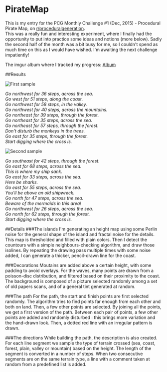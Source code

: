 # PirateMap
This is my entry for the PCG Monthly Challenge #1 (Dec, 2015) - Procedural Pirate Map, on [r/proceduralgeneration](https://www.reddit.com/r/proceduralgeneration/comments/3vcbb3/monthly_challenge_1_dec_2015_procedural_pirate_map/).  
This was a really fun and interesting experiment, where I finally had the opportunity to put into practice some ideas and notions (more below). Sadly the second half of the month was a bit busy for me, so I couldn't spend as much time on this as I would have wished. I'm awaiting the next challenge impatiently!  

The imgur album where I tracked my progress: [Album](http://imgur.com/a/7Qjk1)

##Results

![First sample](http://i.imgur.com/oYggaOT.png)  

*Go northwest for 36 steps, across the sea.  
Go west for 51 steps, along the coast.  
Go northwest for 58 steps, in the valley.  
Go northwest for 40 steps, across the mountains.  
Go northeast for 39 steps, through the forest.  
Go northeast for 35 steps, across the sea.  
Go northeast for 57 steps, through the forest.  
Don't disturb the monkeys in the trees.   
Go east for 35 steps, through the forest.  
Start digging where the cross is.*  


![Second sample](http://i.imgur.com/YJltq3t.png)   

*Go southeast for 42 steps, through the forest.  
Go east for 68 steps, across the sea.  
This is where my ship sank.  
Go east for 33 steps, across the sea.  
Here be sharks.  
Go east for 55 steps, across the sea.  
You'll be above an old shipwreck.  
Go north for 47 steps, across the sea.  
Beware of the mermaids in this area!  
Go northwest for 26 steps, across the sea.  
Go north for 62 steps, through the forest.  
Start digging where the cross is.*

##Details
###The islands
I'm generating an height map using some Perlin noise for the general shape of the island and fractal noise for the details. This map is thresholded and filled with plain colors. Then I detect the countours with a simple neighbours-checking algorithm, and draw those isolines. By repeating the drawing pass multiple times with some noise added, I can generate a thicker, pencil-drawn line for the coast.

###Decorations 
Moutains are added above a certain height, with some padding to avoid overlays.
For the waves, many points are drawn from a poisson-disc distribution, and filtered based on their proximity to the coast.
The background is composed of a picture selected randomly among a set of old papers scans, and of a general tint generated at random.

###The path 
For the path, the start and finish points are first selected randomly. The algorithm tries to find points far enough from each other and both on land. Then, a few other points are selected. By joining all the points, we get a first version of the path. Between each pair of points, a few other points are added and randomly disturbed : this brings more variation and the hand-drawn look. Then, a dotted red line with an irregular pattern is drawn.

###The directions
While building the path, the description is also created. For each line segment we sample the type of terrain crossed (sea, coast, forest, plain, valley or mountain) based on the height. The length of the segment is converted in a number of steps. When two consecutive segments are on the same terrain type, a line with a comment taken at random from a predefined list is added.
